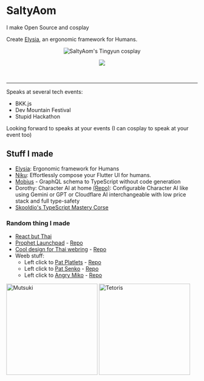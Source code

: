 # SaltyAom
I make Open Source and cosplay

Create [Elysia](https://elysiajs.com), an ergonomic framework for Humans.

<!--- ![SaltyAom's Raiden Shogun cosplay](https://github.com/SaltyAom/SaltyAom/assets/35027979/a5fb5435-79a2-4dc7-9eb8-dd6c8af5969e) --->

<!--- <img src=https://github.com/SaltyAom/SaltyAom/assets/35027979/68725802-2675-4a11-ad45-eb1bcc3e5827 alt="SaltyAom's Nightingale cosplay" /> --->

<!--- <img src=https://github.com/SaltyAom/SaltyAom/assets/35027979/0ad0cf6f-cfdc-4450-9113-d0b31342b907 alt="SaltyAom's Haruna cosplay" /> --->

<p align=center>
  <img src=https://github.com/user-attachments/assets/dc19013a-3275-4cd8-ade4-ea122a8cddc8 alt="SaltyAom's Tingyun cosplay" />
</p>

<p align=center>
  <a href="https://skillicons.dev">
    <img src="https://skillicons.dev/icons?i=typescript,nodejs,react,nextjs,vue,nuxtjs,svelte,astro,tailwind,tauri,swift,rust,flutter,prisma,graphql,postgresql,planetscale,redis,firebase,actix,docker,cloudflare,aws,gcp,tauri,vite,vitest,sentry,grafana,elysia" />
  </a>
</p>

<br />

<p align=center>
<!--   <img alt="Saltyaom's GitHub stats" src=https://github-readme-stats.vercel.app/api?username=saltyaom&theme=default)](https://github.com/anuraghazra/github-readme-stats /> -->
</p>

---

Speaks at several tech events:
- BKK.js
- Dev Mountain Festival
- Stupid Hackathon

Looking forward to speaks at your events (I can cosplay to speak at your event too)

## Stuff I made
- [Elysia](https://elysiajs.com): Ergonomic framework for Humans
- [Niku](https://niku.saltyaom.com): Effortlessly compose your Flutter UI for humans.
- [Mobius](https://github.com/saltyaom/mobius) - GraphQL schema to TypeScript without code generation
- Dorothy: Character AI at home [(Repo)](https://github.com/SaltyAom/dorothy): Configurable Character AI like using Gemini or GPT or Cloudflare AI interchangeable with low price stack and full type-safety
- [Skooldio's TypeScript Mastery Corse](https://www.skooldio.com/bundles/typescript-mastery-series)

### Random thing I made
- [React but Thai](https://github.com/SaltyAom/react-but-thai)
- [Prophet Launchpad](http://prophet-launchpad.netlify.app/) - [Repo](https://github.com/SaltyAom/prophet-launchpad)
- [Cool design for Thai webring](https://ouroboros-ring.netlify.app) - [Repo](https://github.com/saltyAom/saltyaom-webring)
- Weeb stuff:
  - Left click to [Pat Platlets](https://platelets.netlify.app/) - [Repo](https://github.com/saltyAom/platelets)
  - Left click to [Pat Senko](http://pat-senko.netlify.app/) - [Repo](https://github.com/saltyAom/pat-senko)
  - Left click to [Angry Miko](https://angry-miko.netlify.app/) - [Repo](https://github.com/saltyAom/miko)

<p>
<img src=https://user-images.githubusercontent.com/35027979/198816875-2bc9704e-c96d-4472-adb7-1bdb9d461e72.gif width=240 height=240 alt="Mutsuki" />
<img src=https://github.com/user-attachments/assets/b07975fc-1c49-4dbb-bf61-a9eedd8b0492 height=240 alt=Tetoris />
</p>
